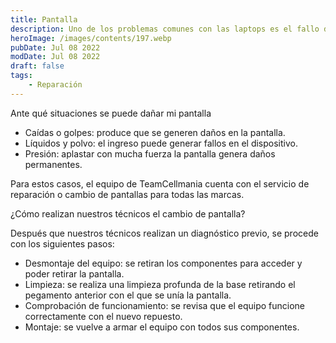 ```yaml
---
title: Pantalla
description: Uno de los problemas comunes con las laptops es el fallo de la pantalla, haciendo necesaria la reparación o cambio.
heroImage: /images/contents/197.webp
pubDate: Jul 08 2022
modDate: Jul 08 2022
draft: false
tags: 
    - Reparación
---
```


Ante qué situaciones se puede dañar mi pantalla

- Caídas o golpes: produce que se generen daños en la pantalla.
- Líquidos y polvo: el ingreso puede generar fallos en el dispositivo.
- Presión: aplastar con mucha fuerza la pantalla genera daños permanentes.

Para estos casos, el equipo de TeamCellmania cuenta con el servicio de reparación o cambio de pantallas para todas las marcas.

¿Cómo realizan nuestros técnicos el cambio de pantalla?

Después que nuestros técnicos realizan un diagnóstico previo, se procede con los siguientes pasos:

- Desmontaje del equipo: se retiran los componentes para acceder y poder retirar la pantalla.
- Limpieza: se realiza una limpieza profunda de la base retirando el pegamento anterior con el que se unía la pantalla.
- Comprobación de funcionamiento: se revisa que el equipo funcione correctamente con el nuevo repuesto.
- Montaje: se vuelve a armar el equipo con todos sus componentes.
